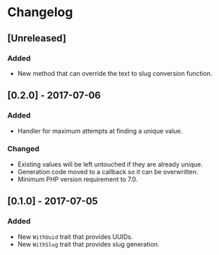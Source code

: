# Changelog

## [Unreleased]
### Added
- New method that can override the text to slug conversion function.

## [0.2.0] - 2017-07-06
### Added
- Handler for maximum attempts at finding a unique value.

### Changed
- Existing values will be left untouched if they are already unique.
- Generation code moved to a callback so it can be overwritten.
- Minimum PHP version requirement to 7.0.

## [0.1.0] - 2017-07-05
### Added
- New `WithUuid` trait that provides UUIDs.
- New `WithSlug` trait that provides slug generation.
